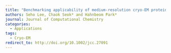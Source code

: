 ```yaml
---
title: "Benchmarking applicability of medium-resolution cryo-EM protein structures for structure-based drug design"
authors: Seho Lee, Chaok Seok* and Hahnbeom Park*
journal: Journal of Computational Chemistry
categories:
  - Applications
tags:
  - Cryo-EM
redirect_to: http://doi.org/10.1002/jcc.27091
---
```



